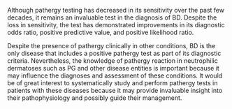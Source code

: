 Although pathergy testing has decreased in its sensitivity over the past few decades, it remains an invaluable test in the diagnosis of BD. Despite the loss in sensitivity, the test has demonstrated improvements in its diagnostic odds ratio, positive predictive value, and positive likelihood ratio.

Despite the presence of pathergy clinically in other conditions, BD is the only disease that includes a positive pathergy test as part of its diagnostic criteria. Nevertheless, the knowledge of pathergy reaction in neutrophilic dermatoses such as PG and other disease entities is important because it may influence the diagnoses and assessment of these conditions. It would be of great interest to systematically study and perform pathergy tests in patients with these diseases because it may provide invaluable insight into their pathophysiology and possibly guide their management.